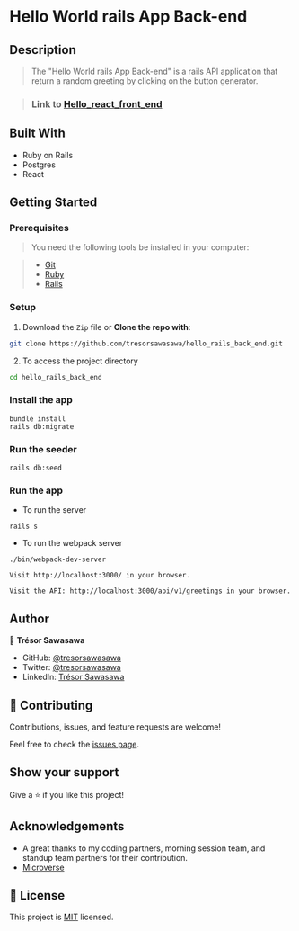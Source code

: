 # Hello World rails App Back-end

## Description

> The "Hello World rails App Back-end" is a rails API application that return a random greeting by clicking on the button generator.

> ### Link to [Hello_react_front_end](https://github.com/tresorsawasawa/hello_react_front_end)

## Built With

- Ruby on Rails
- Postgres
- React

## Getting Started

### Prerequisites

> You need the following tools be installed in your computer:

> - [Git](https://www.linode.com/docs/guides/how-to-install-git-on-linux-mac-and-windows/)
> - [Ruby](https://github.com/microverseinc/curriculum-ruby/blob/main/simple-ruby/articles/ruby_installation_instructions.md)
> - [Rails](https://www.tutorialspoint.com/ruby-on-rails/rails-installation.htm)

### Setup

1. Download the `Zip` file or **Clone the repo with**:

```bash
git clone https://github.com/tresorsawasawa/hello_rails_back_end.git
```

2. To access the project directory

```bash
cd hello_rails_back_end
```

### Install the app

```
bundle install
rails db:migrate
```

### Run the seeder

```
rails db:seed
```

### Run the app

- To run the server

```
rails s
```

- To run the webpack server

```
./bin/webpack-dev-server
```

```
Visit http://localhost:3000/ in your browser.
```


```
Visit the API: http://localhost:3000/api/v1/greetings in your browser.
```

## Author

👤 **Trésor Sawasawa**

- GitHub: [@tresorsawasawa](https://github.com/tresorsawasawa)
- Twitter: [@tresorsawasawa](https://twitter.com/TresorSawasawa)
- LinkedIn: [Trésor Sawasawa](https://www.linkedin.com/in/tresor-sawasawa/)

## 🤝 Contributing

Contributions, issues, and feature requests are welcome!

Feel free to check the [issues page](https://github.com/tresorsawasawa/hello_rails_back_end/issues).

## Show your support

Give a ⭐️ if you like this project!

## Acknowledgements

- A great thanks to my coding partners, morning session team, and standup team partners for their contribution.
- [Microverse](https://www.microverse.org/)
  

## 📝 License

This project is [MIT](./LICENSE) licensed.
